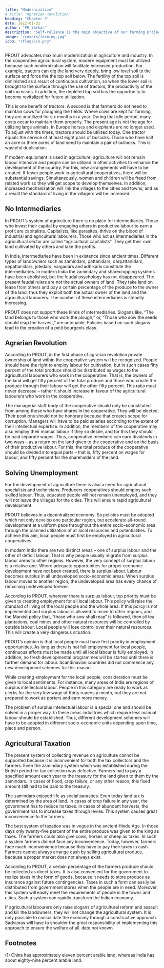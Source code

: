 ```yaml
---
title: "Modernization"
# title: "Agrarian Revolution"
heading: "Chapter 3"
date: 2022-01-31
author: "PR Sarkar"
description: "Self-reliance is the main objective of our farming projects, hence they should be oriented towards production"
image: "/covers/farming.jpg"
icon: "/flags/in.png"
---
```



PROUT advocates maximum modernization in agriculture and industry. In the cooperative agricultural system, modern equipment must be utilized because such modernization will facilitate increased production. For example, tractors can dig the land very deeply, bring low level soil to the surface and force the the top soil below. The fertility of the top soil is diminished as a result of continuous cultivation, so when the lower soil is brought to the surface through the use of tractors, the productivity of the soil increases. In addition, the depleted top soil has the opportunity to become revitalized for future utilization. 

This is one benefit of tractors. A second is that farmers do not need to maintain cows for ploughing the fields. Where cows are kept for farming, they are unutilized for six months in a year. During that idle period, many costs occur to maintain them properly. The present age is not the age for utilizing large animals. In Europe horses and elephants are no longer used. To adjust with the times, tractors should be utilized today. One tractor equals the service of at least eight pairs of bullocks. Those who have half an acre or three acres of land need to maintain a pair of bullocks. This is wasteful duplication.

If modern equipment is used in agriculture, agriculture will not remain labour intensive and people can be utilized in other activities to enhance the development of the country. For this, new arrangements will have to be created. If fewer people work in agricultural cooperatives, there will be substantial savings. Simultaneously, women and children will be freed from related work so they will get scope to develop themselves. In addition, increased mechanization will link the villages to the cities and towns, and as a result the standard of living in the villagers will be increased.


## No Intermediaries

In PROUT’s system of agriculture there is no place for intermediaries. Those who invest their capital by engaging others in productive labour to earn a profit are capitalists. Capitalists, like parasites, thrive on the blood of industrial and agricultural labourers. Those who act as intermediaries in the agricultural sector are called “agricultural capitalists”. They get their own land cultivated by others and take the profits.

In India, intermediaries have been in existence since ancient times. Different types of landowners such as zamindars, pattanidars, darpattanidars, sepattanidars, jotedars, vargadars and adhikaris constitute the intermediaries. In modern India the zamindary and sharecropping systems have been abolished, but the feudal psychology has not disappeared. The present feudal rulers are not the actual owners of land. They take land on lease from others and pay a certain percentage of the produce to the owner of the land, thus they exploit both the actual owner of the land and the agricultural labourers. The number of these intermediaries is steadily increasing.

PROUT does not support these kinds of intermediaries. Slogans like, “The land belongs to those who work the plough,” or, “Those who sow the seeds should reap the harvest,” are untenable. Policies based on such slogans lead to the creation of a petit bourgeois class.


## Agrarian Revolution

According to PROUT, in the first phase of agrarian revolution private ownership of land within the cooperative system will be recognized. People should have the right to employ labour for cultivation, but in such cases fifty percent of the total produce should be distributed as wages to the agricultural labourers who work in the cooperative. That is, the owners of the land will get fifty percent of the total produce and those who create the produce through their labour will get the other fifty percent. This ratio must never decrease – rather it should increase in favour of the agricultural labourers who work in the cooperative.

The managerial staff body of the cooperative should only be constituted from among those who have shares in the cooperative. They will be elected. Their positions should not be honorary because that creates scope for corruption. Managers will have to be paid salaries according to the extent of their intellectual expertise. In addition, the members of the cooperative may also employ their manual labour if they so desire, and for this they should be paid separate wages. Thus, cooperative members can earn dividends in two ways – as a return on the land given to the cooperative and on the basis of their productive labour. For this, the total produce of the cooperative should be divided into equal parts – that is, fifty percent on wages for labour, and fifty percent for the shareholders of the land.


## Solving Unemployment

For the development of agriculture there is also a need for agricultural specialists and technicians. Producers cooperatives should employ such skilled labour. Thus, educated people will not remain unemployed, and they will not leave the villages for the cities. This will ensure rapid agricultural development.

PROUT believes in a decentralized economy. So policies must be adopted which not only develop one particular region, but accelerate all-round development at a uniform pace throughout the entire socio-economic area through the planned utilization of all local resources and potentialities. To achieve this aim, local people must first be employed in agricultural cooperatives.

In modern India there are two distinct areas – one of surplus labour and the other of deficit labour. That is why people usually migrate from surplus labour areas to other regions. However, the very concept of surplus labour is a relative one. Where adequate opportunities for proper economic development have not been created, there is surplus labour. Labour becomes surplus in all undeveloped socio-economic areas. When surplus labour moves to another region, the undeveloped area has every chance of remaining undeveloped forever.

According to PROUT, wherever there is surplus labour, top priority must be given to creating employment for all local labour. This policy will raise the standard of living of the local people and the whole area. If this policy is not implemented and surplus labour is allowed to move to other regions, and the Marxist policy that, “those who sow shall reap” is followed, then all tea plantations, coal mines and other natural resources will be controlled by outside labour. Local people will lose control over their natural resources. This will create a very dangerous situation.

PROUT’s opinion is that local people must have first priority in employment opportunities. As long as there is not full employment for local people, continuous efforts must be made until all local labour is fully employed. In addition, no fresh developmental programmes will be started until there is further demand for labour. Scandinavian countries did not commence any new development schemes for this reason.

While creating employment for the local people, consideration must be given to local sentiments. For instance, many areas of India are regions of surplus intellectual labour. People in this category are ready to work as clerks for the very low wage of thirty rupees a month, but they are not prepared to work as porters and earn more money. 

The problem of surplus intellectual labour is a special one and should be solved in a proper way. In these areas industries which require less manual labour should be established. Thus, different development schemes will have to be adopted in different socio-economic units depending upon time, place and person.


## Agricultural Taxation

The present system of collecting revenue on agriculture cannot be supported because it is inconvenient for both the tax collectors and the farmers. Even the zamindary system which was established during the British period for tax collection was defective. Farmers had to pay a specified amount each year to the treasury for the land given to them by the zamindars. In cases of flood, crop failure, or any other reason, this fixed amount still had to be paid to the treasury. 

The zamindars enjoyed life as social parasites. Even today land tax is determined by the area of land. In cases of crop failure in any year, the government has to reduce its taxes. In cases of abundant harvests, the government has to increase taxes through levies. This system causes great inconvenience to the farmers.

The best system of taxation was in vogue in the ancient Hindu Age. In those days only twenty-five percent of the entire produce was given to the king as taxes. The farmers could also give cows, horses or sheep as taxes. In such a system farmers did not face any inconvenience. Today, however, farmers face much inconvenience because they have to pay their taxes in cash. Farmers cannot always arrange cash by selling agricultural produce, because a proper market does not always exist.

According to PROUT, a certain percentage of the farmers produce should be collected as direct taxes. It is also convenient for the government to realize taxes in the form of goods, because it needs to store produce as insurance against future contingencies. Taxes in such a form can easily be distributed from government stores when the people are in need. Moreover, this system will easily meet the requirements of people in the towns and cities. Such a system can rapidly transform the Indian economy.

If agricultural labourers only raise slogans of agricultural reform and assault and kill the landowners, they will not change the agricultural system. It is only possible to consolidate the economy through a constructive approach. Sadvipras will have to shoulder the great responsibility of implementing this approach to ensure the welfare of all.
date not known


## Footnotes

(1) China has approximately eleven percent arable land, whereas India has about eighty-nine percent arable land.
